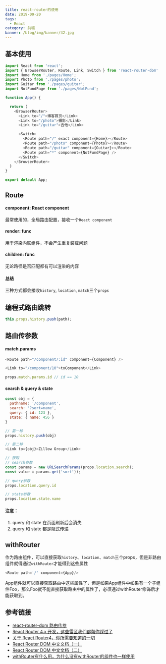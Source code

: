 ```yaml
---
title: react-router的使用
date: 2019-09-20
tags:
  - React
category: 前端
banner: /blog/img/banner/42.jpg
---
```


## 基本使用
```js
import React from 'react';
import { BrowserRouter, Route, Link, Switch } from 'react-router-dom'
import Home from './pages/Home';
import Photo from './pages/photo';
import Guitar from './pages/guitar';
import NotFundPage from './pages/NotFund';

function App() {

  return (
    <BrowserRouter>
      <Link to="/">博客首页</Link>
      <Link to="/photo">摄影</Link>
      <Link to="/guitar">吉他</Link>

      <Switch>
        <Route path="/" exact component={Home}></Route>
        <Route path="/photo" component={Photo}></Route>
        <Route path="/guitar" component={Guitar}></Route>
        <Route path="*" component={NotFundPage} />
      </Switch>
    </BrowserRouter>
  )
}

export default App;
```

## Route

#### component: React component
最常使用的，全局路由配置，接收一个`React component`

#### render: func
用于渲染内联组件，不会产生重复装载问题

#### children: func
无论路径是否匹配都有可以渲染的内容

#### 总结
三种方式都会接收`history`, `location`, `match`三个`props`

## 编程式路由跳转

```js
this.props.history.push(path);
```

## 路由传参数

#### match.params
```js
<Route path="/component/:id" component={Component} />

<Link to="/component/10">toComponent</Link>

props.match.params.id // id == 10
```

#### search & query & state
```js
const obj = {
  pathname: '/component',
  search: '?sort=name',
  query: { id: 123 },
  state: { name: 456 }
}

// 第一种
props.history.push(obj)

// 第二种
<Link to={obj}>Zillow Group</Link>

// 获取
// search参数
const params = new URLSearchParams(props.location.search);
const value = params.get('sort'));

// query参数
props.location.query.id

// state参数
props.location.state.name

```

#### 注意：
1. query 和 state 在页面刷新后会消失
2. query 和 state 都是隐式传递

## withRouter
作为路由组件，可以直接获取`history`、`location`、`match`三个props，但是非路由组件就得通过`withRouter`才能得到这些属性
```js
<Route path='/' component={App}/>
```
App组件就可以直接获取路由中这些属性了，但是如果App组件中如果有一个子组件Foo，那么Foo就不能直接获取路由中的属性了，必须通过withRouter修饰后才能获取到。

## 参考链接
- [react-router-dom 路由传参](https://www.jianshu.com/p/78286fb4bb6b)
- [React Router 4.x 开发，这些雷区我们都帮你踩过了](https://juejin.im/entry/5b50518bf265da0f6436c34a)
- [关于 React Router4，你所需要知道的一切](https://zhuanlan.zhihu.com/p/43581520)
- [React Router DOM 中文文档（一）](https://www.jianshu.com/p/97e4af32811a)
- [React Router DOM 中文文档（二）](https://www.jianshu.com/p/5796c360e776)
- [withRouter有什么用，为什么没有withRouter的组件也一样使用](https://segmentfault.com/q/1010000015964411)

